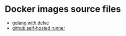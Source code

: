 # Docker images source files

+ [golang with delve](./golang/README.md)
+ [github self-hosted runner](./github-runner/README.md)
